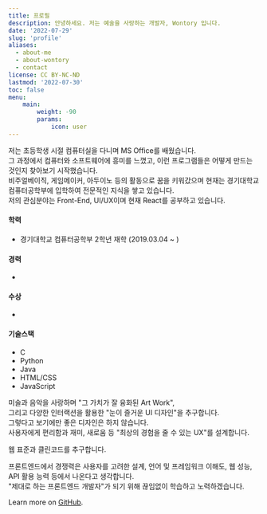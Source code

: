 ```yaml
---
title: 프로필
description: 안녕하세요. 저는 예술을 사랑하는 개발자, Wontory 입니다.
date: '2022-07-29'
slug: 'profile'
aliases:
  - about-me
  - about-wontory
  - contact
license: CC BY-NC-ND
lastmod: '2022-07-30'
toc: false
menu:
    main: 
        weight: -90
        params:
            icon: user
---
```


저는 초등학생 시절 컴퓨터실을 다니며 MS Office를 배웠습니다.  
그 과정에서 컴퓨터와 소프트웨어에 흥미를 느꼈고, 이런 프로그램들은 어떻게 만드는 것인지 찾아보기 시작했습니다.  
비주얼베이직, 게임메이커, 아두이노 등의 활동으로 꿈을 키워갔으며 현재는 경기대학교 컴퓨터공학부에 입학하여 전문적인 지식을 쌓고 있습니다.  
저의 관심분야는 Front-End, UI/UX이며 현재 React를 공부하고 있습니다.

#### 학력
* 경기대학교 컴퓨터공학부 2학년 재학 (2019.03.04 ~ )

#### 경력
* 

#### 수상
* 

#### 기술스택
* C
* Python
* Java
* HTML/CSS
* JavaScript

미술과 음악을 사랑하며 "그 가치가 잘 융화된 Art Work",  
그리고 다양한 인터랙션을 활용한 "눈이 즐거운 UI 디자인"을 추구합니다.  
그렇다고 보기에만 좋은 디자인은 하지 않습니다.  
사용자에게 편리함과 재미, 새로움 등 "최상의 경험을 줄 수 있는 UX"를 설계합니다.

웹 표준과 클린코드를 추구합니다.

프론트엔드에서 경쟁력은 사용자를 고려한 설계, 언어 및 프레임워크 이해도, 웹 성능, API 활용 능력 등에서 나온다고 생각합니다.  
"제대로 하는 프론트엔드 개발자"가 되기 위해 끊임없이 학습하고 노력하겠습니다.

Learn more on [GitHub](https://github.com/wontory).
